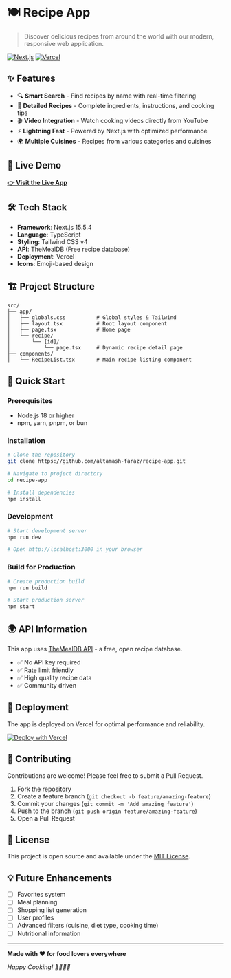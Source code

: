 # 🍽️ Recipe App

> Discover delicious recipes from around the world with our modern, responsive web application.

[![Next.js](https://img.shields.io/badge/Next.js-15.5.4-black?style=for-the-badge&logo=next.js&logoColor=white)](https://nextjs.org/)
[![Vercel](https://img.shields.io/badge/Vercel-000000?style=for-the-badge&logo=vercel&logoColor=white)](https://vercel.com/)

## ✨ Features

- 🔍 **Smart Search** - Find recipes by name with real-time filtering
- 📖 **Detailed Recipes** - Complete ingredients, instructions, and cooking tips
- 🎬 **Video Integration** - Watch cooking videos directly from YouTube
- ⚡ **Lightning Fast** - Powered by Next.js with optimized performance
- 🌍 **Multiple Cuisines** - Recipes from various categories and cuisines

## 🚀 Live Demo

**[👉 Visit the Live App](https://recipe-app-steel-omega.vercel.app/)**

## 🛠️ Tech Stack

- **Framework**: Next.js 15.5.4
- **Language**: TypeScript
- **Styling**: Tailwind CSS v4
- **API**: TheMealDB (Free recipe database)
- **Deployment**: Vercel
- **Icons**: Emoji-based design

## 🏗️ Project Structure

```
src/
├── app/
│   ├── globals.css          # Global styles & Tailwind
│   ├── layout.tsx           # Root layout component
│   ├── page.tsx             # Home page
│   └── recipe/
│       └── [id]/
│           └── page.tsx     # Dynamic recipe detail page
├── components/
│   └── RecipeList.tsx       # Main recipe listing component
```

## 🚀 Quick Start

### Prerequisites

- Node.js 18 or higher
- npm, yarn, pnpm, or bun

### Installation

```bash
# Clone the repository
git clone https://github.com/altamash-faraz/recipe-app.git

# Navigate to project directory
cd recipe-app

# Install dependencies
npm install
```

### Development

```bash
# Start development server
npm run dev

# Open http://localhost:3000 in your browser
```

### Build for Production

```bash
# Create production build
npm run build

# Start production server
npm start
```

## 🌍 API Information

This app uses [TheMealDB API](https://www.themealdb.com/api.php) - a free, open recipe database.

- ✅ No API key required
- ✅ Rate limit friendly
- ✅ High quality recipe data
- ✅ Community driven

## 🚀 Deployment

The app is deployed on Vercel for optimal performance and reliability.

[![Deploy with Vercel](https://vercel.com/button)](https://vercel.com/new/clone?repository-url=https://github.com/altamash-faraz/recipe-app)

## 🤝 Contributing

Contributions are welcome! Please feel free to submit a Pull Request.

1. Fork the repository
2. Create a feature branch (`git checkout -b feature/amazing-feature`)
3. Commit your changes (`git commit -m 'Add amazing feature'`)
4. Push to the branch (`git push origin feature/amazing-feature`)
5. Open a Pull Request

## 📝 License

This project is open source and available under the [MIT License](LICENSE).

## 💡 Future Enhancements

- [ ] Favorites system
- [ ] Meal planning
- [ ] Shopping list generation
- [ ] User profiles
- [ ] Advanced filters (cuisine, diet type, cooking time)
- [ ] Nutritional information

---

**Made with ❤️ for food lovers everywhere**

*Happy Cooking! 👨‍🍳👩‍🍳*
